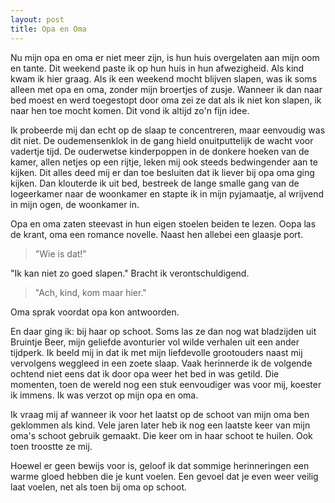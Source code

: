```yaml
---
layout: post
title: Opa en Oma
---
```


Nu mijn opa en oma er niet meer zijn, is hun huis overgelaten aan mijn oom en tante. Dit weekend paste ik op hun huis in hun afwezigheid. Als kind kwam ik hier graag. Als ik een weekend mocht blijven slapen, was ik soms alleen met opa en oma, zonder mijn broertjes of zusje. Wanneer ik dan naar bed moest en werd toegestopt door oma zei ze dat als ik niet kon slapen, ik naar hen toe mocht komen. Dit vond ik altijd zo'n fijn idee. 

Ik probeerde mij dan echt op de slaap te concentreren, maar eenvoudig was dit niet. De oudemensenklok in de gang hield onuitputtelijk de wacht voor vadertje tijd. De ouderwetse kinderpoppen in de donkere hoeken van de kamer, allen netjes op een rijtje, leken mij ook steeds bedwingender aan te kijken. Dit alles deed mij er dan toe besluiten dat ik liever bij opa oma ging kijken. Dan klouterde ik uit bed, bestreek de lange smalle gang van de logeerkamer naar de woonkamer en stapte ik in mijn pyjamaatje, al wrijvend in mijn ogen, de woonkamer in. 

Opa en oma zaten steevast in hun eigen stoelen beiden te lezen. Oopa las de krant, oma een romance novelle. Naast hen allebei een glaasje port. 

> "Wie is dat!" 

"Ik kan niet zo goed slapen." Bracht ik verontschuldigend. 
>"Ach, kind, kom maar hier." 

Oma sprak voordat opa kon antwoorden. 

En daar ging ik: bij haar op schoot. Soms las ze dan nog wat bladzijden uit Bruintje Beer, mijn geliefde avonturier vol wilde verhalen uit een ander tijdperk. Ik beeld mij in dat ik met mijn liefdevolle grootouders naast mij vervolgens weggleed in een zoete slaap. Vaak herinnerde ik de volgende ochtend niet eens dat ik door opa weer het bed in was getild. Die momenten, toen de wereld nog een stuk eenvoudiger was voor mij, koester ik immens. Ik was verzot op mijn opa en oma.

Ik vraag mij af wanneer ik voor het laatst op de schoot van mijn oma ben geklommen als kind. Vele jaren later heb ik nog een laatste keer van mijn oma's schoot gebruik gemaakt. Die keer om in haar schoot te huilen. Ook toen troostte ze mij.

Hoewel er geen bewijs voor is, geloof ik dat sommige herinneringen een warme gloed hebben die je kunt voelen. Een gevoel dat je even weer veilig laat voelen, net als toen bij oma op schoot.